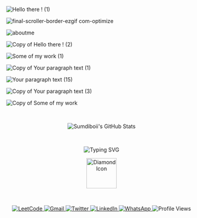 <p align="center">
  
  ![Hello there ! (1)](https://github.com/user-attachments/assets/b50ee559-d676-46a1-8ff5-469c09977c95)


</p>

<p align="center">

![final-scroller-border-ezgif com-optimize](https://github.com/user-attachments/assets/ca13495e-a6d7-4c63-bfbf-3cbf1efce7d5)

![aboutme](https://github.com/user-attachments/assets/e4cd3354-3594-44f6-9845-643245decdf1)

  ![Copy of Hello there ! (2)](https://github.com/user-attachments/assets/3abdcb90-58ad-4093-ad35-3c697ceba455)

  ![Some of my work (1)](https://github.com/user-attachments/assets/ada7e11f-fc4d-4405-aa21-bac22b3c3462)

  ![Copy of Your paragraph text (1)](https://github.com/user-attachments/assets/dd2b035f-1896-430d-b0f8-4cc50a05b754)
  
  ![Your paragraph text (15)](https://github.com/user-attachments/assets/5d825b17-ad65-4f66-b573-0ebf20705b5e)

  ![Copy of Your paragraph text (3)](https://github.com/user-attachments/assets/1678e2bb-d2b0-43a0-ae6c-3b4e695a0877)


  ![Copy of Some of my work](https://github.com/user-attachments/assets/f8925142-9f6b-4a64-a7c2-b2e8774616ce)

</p>

<br>

<p align="center">
  <img src="https://github-readme-stats.vercel.app/api?username=Sumdiboii&show_icons=true&count_private=true&theme=radical&text_color=780ea4&icon_color=780ea4" alt="Sumdiboii's GitHub Stats" />
</p>


<br>

<!-- TITLE with Animated Typing Effect -->
<p align="center">
  <img src="https://readme-typing-svg.demolab.com?font=Fira+Code&pause=1000&color=780ea4&center=true&vCenter=true&width=500&lines=Polishing+Ideas+into+Code.;Every+line+a+step+closer+to+perfection.;Turning+complexity+into+clarity.;Let+the+code+speak+for+itself." alt="Typing SVG" />
</p>

<p align="center">
  <img src="https://img.icons8.com/ios-filled/100/780ea4/diamond.png" width="80" alt="Diamond Icon" />
</p>

<br>

<p align="center">
  <a href="https://leetcode.com/sumedhiscodinglol/">
    <img src="https://img.shields.io/badge/-LeetCode-780ea4?style=for-the-badge&logo=leetcode&logoColor=white" alt="LeetCode" />
  </a>
  
<a href="https://mail.google.com/mail/?view=cm&fs=1&to=sumedh.pimplikar22@pccoepune.org" target="_blank" rel="noopener noreferrer">
  <img src="https://img.shields.io/badge/-Gmail-780ea4?style=for-the-badge&logo=gmail&logoColor=white" alt="Gmail" />
</a>


  <a href="https://twitter.com/@SAP89506300">
    <img src="https://img.shields.io/badge/-Twitter-780ea4?style=for-the-badge&logo=twitter&logoColor=white" alt="Twitter" />
  </a>
  
  <a href="https://linkedin.com/in/sumedh-pimplikar">
    <img src="https://img.shields.io/badge/-LinkedIn-780ea4?style=for-the-badge&logo=linkedin&logoColor=white" alt="LinkedIn" />
  </a>
  
  <a href="https://wa.me/919922391450">
    <img src="https://img.shields.io/badge/-WhatsApp-780ea4?style=for-the-badge&logo=whatsapp&logoColor=white" alt="WhatsApp" />
  </a>

   <img src="https://komarev.com/ghpvc/?username=Sumdiboii&style=for-the-badge&color=780ea4" alt="Profile Views" />
   
</p>
















